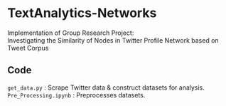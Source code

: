 # TextAnalytics-Networks
Implementation of Group Research Project: <br>
Investigating the Similarity of Nodes in Twitter Profile Network
based on Tweet Corpus

## Code
```get_data.py``` : Scrape Twitter data & construct datasets for analysis.<br>
```Pre_Processing.ipynb``` : Preprocesses datasets.
